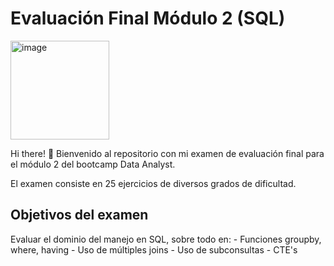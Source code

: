 <h1>Evaluación Final Módulo 2 (SQL)</h1> <img width="158" alt="image" src="https://github.com/isamartineztorrego/Evaluacion-final_Modulo02/assets/162314262/972c1659-4b4b-4492-9bda-bb965ec38539">

Hi there! 👋 Bienvenido al repositorio con mi examen de evaluación final para el módulo 2 del bootcamp Data Analyst.

El examen consiste en 25 ejercicios de diversos grados de dificultad.

<h2>Objetivos del examen </h2>
Evaluar el dominio del manejo en SQL, sobre todo en:
- Funciones groupby, where, having
- Uso de múltiples joins
- Uso de subconsultas
- CTE's
